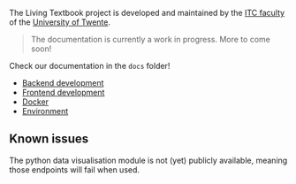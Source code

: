 The Living Textbook project is developed and maintained by the [ITC faculty](https://www.itc.nl/) of
the [University of Twente](https://utwente.nl).

> The documentation is currently a work in progress. More to come soon!

Check our documentation in the `docs` folder!

- [Backend development](docs/backend-development.md)
- [Frontend development](docs/frontend-development.md)
- [Docker](docs/docker.md)
- [Environment](docs/environment.md)

## Known issues

The python data visualisation module is not (yet) publicly available, meaning those endpoints will fail when used.
